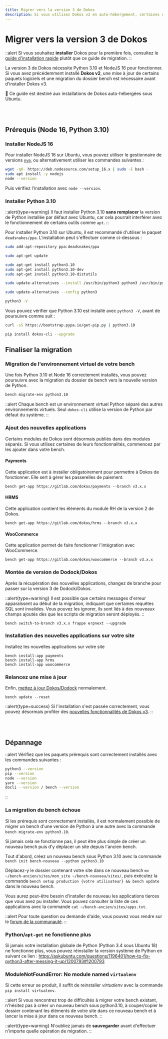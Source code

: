 ```yaml
---
title: Migrer vers la version 3 de Dokos
description: Si vous utilisez Dokos v2 en auto-hébergement, certaines étapes sont requises avant de mettre à jour votre installation vers la version 3 de Dokos.
---
```


# Migrer vers la version 3 de Dokos

::alert
Si vous souhaitez **installer** Dokos pour la première fois, consultez le [guide d'installation rapide](/dodock/administration/installation/automatique) plutôt que ce guide de migration.
::

La version 3 de Dokos nécessite Python 3.10 et NodeJS 16 pour fonctionner. Si vous avez précédemment installé **Dokos v2**, une mise à jour de certains paquets logiciels et une migration du dossier bench est nécessaire avant d'installer Dokos v3.

:page_facing_up: Ce guide est destiné aux installations de Dokos auto-hébergées sous Ubuntu.

<br /><br />

## Prérequis (Node 16, Python 3.10)

### Installer NodeJS 16

Pour installer NodeJS 16 sur Ubuntu, vous pouvez utiliser le gestionnaire de versions [`nvm`](https://github.com/nvm-sh/nvm), ou alternativement utiliser les commandes suivantes :

```sh
wget -qO- https://deb.nodesource.com/setup_16.x | sudo -E bash -
sudo apt install -y nodejs
node --version
```

Puis vérifiez l'installation avec `node --version`.

### Installer Python 3.10

::alert{type=warning}
Il faut installer Python 3.10 **sans remplacer** la version de Python installée par défaut avec Ubuntu, car cela pourrait interférer avec le fonctionnement de certains outils comme `apt`.
::

Pour installer Python 3.10 sur Ubuntu, il est recommandé d'utiliser le paquet `deadsnakes/ppa`. L'installation peut s'effectuer comme ci-dessous :

```sh
sudo add-apt-repository ppa:deadsnakes/ppa

sudo apt-get update

sudo apt-get install python3.10
sudo apt-get install python3.10-dev
sudo apt-get install python3.10-distutils

sudo update-alternatives --install /usr/bin/python3 python3 /usr/bin/python3.10 1

sudo update-alternatives --config python3

python3 -V
```


Vous pouvez vérifier que Python 3.10 est installé avec `python3 -V`, avant de poursuivre comme suit :

```sh
curl -sS https://bootstrap.pypa.io/get-pip.py | python3.10

pip install dokos-cli --upgrade
```

## Finaliser la migration

### Migration de l'environnement virtuel de votre bench
Une fois Python 3.10 et Node 16 correctement installés, vous pouvez poursuivre avec la migration du dossier de bench vers la nouvelle version de Python.

```sh
bench migrate-env python3.10
```

::alert
Chaque bench est un environnement virtuel Python séparé des autres environnements virtuels. Seul `dokos-cli` utilise la version de Python par défaut du système.
::


### Ajout des nouvelles applications
Certains modules de Dokos sont désormais publiés dans des modules séparés. Si vous utilisez certaines de leurs fonctionnalités, commencez par les ajouter dans votre bench.

#### Payments
Cette application est à installer obligatoirement pour permettre à Dokos de fonctionner.
Elle sert à gérer les passerelles de paiement.
```
bench get-app https://gitlab.com/dokos/payments --branch v3.x.x
```

#### HRMS
Cette application contient les éléments du module RH de la version 2 de Dokos.
```
bench get-app https://gitlab.com/dokos/hrms --branch v3.x.x
```

#### WooCommerce
Cette application permet de faire fonctionner l'intégration avec WooCommerce.
```
bench get-app https://gitlab.com/dokos/woocommerce --branch v3.x.x
```


### Montée de version de Dodock/Dokos
Après la récupération des nouvelles applications, changez de branche pour passer sur la version 3 de Dodock/Dokos.

::alert{type=warning}
Il est possible que certains messages d'erreur apparaîssent au début de la migration, indiquant que certaines requêtes SQL sont invalides. Vous pouvez les ignorer, ils sont liés à des nouveaux champs ajoutés dès que les scripts de migration seront déployés.
::

```
bench switch-to-branch v3.x.x frappe erpnext --upgrade
```

### Installation des nouvelles applications sur votre site
Installez les nouvelles applications sur votre site
```
bench install-app payments
bench install-app hrms
bench install-app woocommerce
```

### Relancez une mise à jour
Enfin, [mettez à jour Dokos/Dodock](/dodock/administration/operations/mises-a-jour) normalement.
```
bench update --reset
```

::alert{type=success}
Si l'installation s'est passée correctement, vous pouvez désormais profiter des [nouvelles fonctionnalités de Dokos v3](/dodock/versions/v3.x.x/v3_0_0).
::

<br /><br />

## Dépannage

::alert
Vérifiez que les paquets prérequis sont correctement installés avec les commandes suivantes :
```sh
python3 --version
pip --version
node --version
yarn --version
docli --version / bench --version
```
::

### La migration du bench échoue

Si les prérequis sont correctement installés, il est normalement possible de migrer un bench d'une version de Python à une autre avec la commande `bench migrate-env python3.10`.

Si jamais cela ne fonctionne pas, il peut être plus simple de créer un nouveau bench puis d'y déplacer un site depuis l'ancien bench.

Tout d'abord, créez un nouveau bench sous Python 3.10 avec la commande `bench init bench-nouveau --python python3.10`

Déplacez-y le dossier contenant votre site dans ce nouveau bench `mv ~/bench-ancien/sites/mon_site ~/bench-nouveau/sites/`, puis exécutez la commande `bench setup production {votre utilisateur} && bench update` dans le nouveau bench.

Vous aurez peut-être besoin d'installer de nouveau les applications tierces que vous avez pu installer. Vous pouvez consulter la liste de ces applications avec la commande `cat ~/bench-ancien/sites/apps.txt`.

::alert
Pour toute question ou demande d'aide, vous pouvez vous rendre sur le [forum de la communauté](https://community.dokos.io).
::

### Python/`apt-get` ne fonctionne plus

Si jamais votre installation globale de Python (Python 3.4 sous Ubuntu 18) ne fonctionne plus, vous pouvez réinstaller la version système de Python en suivant ce lien :
<https://askubuntu.com/questions/1196401/how-to-fix-python3-after-messing-it-up/1200793#1200793>

### ModuleNotFoundError: No module named `virtualenv`

Si cette erreur se produit, il suffit de reinstaller *virtualenv* avec la commande `pip install virtualenv`.


::alert
Si vous rencontrez trop de difficultés à migrer votre bench existant, n'hésitez pas à créer un nouveau bench sous python3.10, à couper/copier le dossier contenant les éléments de votre site dans ce nouveau bench et à lancer la mise à jour dans ce nouveau bench.
::

::alert{type=warning}
N'oubliez jamais de **sauvegarder** avant d'effectuer n'importe quelle opération de migration.
::